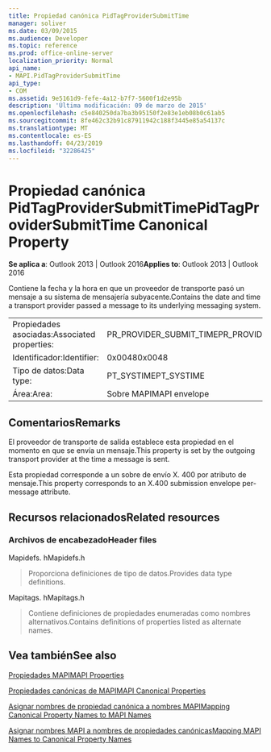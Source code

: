 ```yaml
---
title: Propiedad canónica PidTagProviderSubmitTime
manager: soliver
ms.date: 03/09/2015
ms.audience: Developer
ms.topic: reference
ms.prod: office-online-server
localization_priority: Normal
api_name:
- MAPI.PidTagProviderSubmitTime
api_type:
- COM
ms.assetid: 9e5161d9-fefe-4a12-b7f7-5600f1d2e95b
description: 'Última modificación: 09 de marzo de 2015'
ms.openlocfilehash: c5e840250da7ba3b95150f2e83e1eb08b0c61ab5
ms.sourcegitcommit: 8fe462c32b91c87911942c188f3445e85a54137c
ms.translationtype: MT
ms.contentlocale: es-ES
ms.lasthandoff: 04/23/2019
ms.locfileid: "32286425"
---
```

# <a name="pidtagprovidersubmittime-canonical-property"></a><span data-ttu-id="e82d1-103">Propiedad canónica PidTagProviderSubmitTime</span><span class="sxs-lookup"><span data-stu-id="e82d1-103">PidTagProviderSubmitTime Canonical Property</span></span>

  
  
<span data-ttu-id="e82d1-104">**Se aplica a**: Outlook 2013 | Outlook 2016</span><span class="sxs-lookup"><span data-stu-id="e82d1-104">**Applies to**: Outlook 2013 | Outlook 2016</span></span> 
  
<span data-ttu-id="e82d1-105">Contiene la fecha y la hora en que un proveedor de transporte pasó un mensaje a su sistema de mensajería subyacente.</span><span class="sxs-lookup"><span data-stu-id="e82d1-105">Contains the date and time a transport provider passed a message to its underlying messaging system.</span></span>
  
|||
|:-----|:-----|
|<span data-ttu-id="e82d1-106">Propiedades asociadas:</span><span class="sxs-lookup"><span data-stu-id="e82d1-106">Associated properties:</span></span>  <br/> |<span data-ttu-id="e82d1-107">PR_PROVIDER_SUBMIT_TIME</span><span class="sxs-lookup"><span data-stu-id="e82d1-107">PR_PROVIDER_SUBMIT_TIME</span></span>  <br/> |
|<span data-ttu-id="e82d1-108">Identificador:</span><span class="sxs-lookup"><span data-stu-id="e82d1-108">Identifier:</span></span>  <br/> |<span data-ttu-id="e82d1-109">0x0048</span><span class="sxs-lookup"><span data-stu-id="e82d1-109">0x0048</span></span>  <br/> |
|<span data-ttu-id="e82d1-110">Tipo de datos:</span><span class="sxs-lookup"><span data-stu-id="e82d1-110">Data type:</span></span>  <br/> |<span data-ttu-id="e82d1-111">PT_SYSTIME</span><span class="sxs-lookup"><span data-stu-id="e82d1-111">PT_SYSTIME</span></span>  <br/> |
|<span data-ttu-id="e82d1-112">Área:</span><span class="sxs-lookup"><span data-stu-id="e82d1-112">Area:</span></span>  <br/> |<span data-ttu-id="e82d1-113">Sobre MAPI</span><span class="sxs-lookup"><span data-stu-id="e82d1-113">MAPI envelope</span></span>  <br/> |
   
## <a name="remarks"></a><span data-ttu-id="e82d1-114">Comentarios</span><span class="sxs-lookup"><span data-stu-id="e82d1-114">Remarks</span></span>

<span data-ttu-id="e82d1-115">El proveedor de transporte de salida establece esta propiedad en el momento en que se envía un mensaje.</span><span class="sxs-lookup"><span data-stu-id="e82d1-115">This property is set by the outgoing transport provider at the time a message is sent.</span></span>
  
<span data-ttu-id="e82d1-116">Esta propiedad corresponde a un sobre de envío X. 400 por atributo de mensaje.</span><span class="sxs-lookup"><span data-stu-id="e82d1-116">This property corresponds to an X.400 submission envelope per-message attribute.</span></span> 
  
## <a name="related-resources"></a><span data-ttu-id="e82d1-117">Recursos relacionados</span><span class="sxs-lookup"><span data-stu-id="e82d1-117">Related resources</span></span>

### <a name="header-files"></a><span data-ttu-id="e82d1-118">Archivos de encabezado</span><span class="sxs-lookup"><span data-stu-id="e82d1-118">Header files</span></span>

<span data-ttu-id="e82d1-119">Mapidefs. h</span><span class="sxs-lookup"><span data-stu-id="e82d1-119">Mapidefs.h</span></span>
  
> <span data-ttu-id="e82d1-120">Proporciona definiciones de tipo de datos.</span><span class="sxs-lookup"><span data-stu-id="e82d1-120">Provides data type definitions.</span></span>
    
<span data-ttu-id="e82d1-121">Mapitags. h</span><span class="sxs-lookup"><span data-stu-id="e82d1-121">Mapitags.h</span></span>
  
> <span data-ttu-id="e82d1-122">Contiene definiciones de propiedades enumeradas como nombres alternativos.</span><span class="sxs-lookup"><span data-stu-id="e82d1-122">Contains definitions of properties listed as alternate names.</span></span>
    
## <a name="see-also"></a><span data-ttu-id="e82d1-123">Vea también</span><span class="sxs-lookup"><span data-stu-id="e82d1-123">See also</span></span>



[<span data-ttu-id="e82d1-124">Propiedades MAPI</span><span class="sxs-lookup"><span data-stu-id="e82d1-124">MAPI Properties</span></span>](mapi-properties.md)
  
[<span data-ttu-id="e82d1-125">Propiedades canónicas de MAPI</span><span class="sxs-lookup"><span data-stu-id="e82d1-125">MAPI Canonical Properties</span></span>](mapi-canonical-properties.md)
  
[<span data-ttu-id="e82d1-126">Asignar nombres de propiedad canónica a nombres MAPI</span><span class="sxs-lookup"><span data-stu-id="e82d1-126">Mapping Canonical Property Names to MAPI Names</span></span>](mapping-canonical-property-names-to-mapi-names.md)
  
[<span data-ttu-id="e82d1-127">Asignar nombres MAPI a nombres de propiedades canónicas</span><span class="sxs-lookup"><span data-stu-id="e82d1-127">Mapping MAPI Names to Canonical Property Names</span></span>](mapping-mapi-names-to-canonical-property-names.md)

